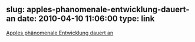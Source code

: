 slug: apples-phanomenale-entwicklung-dauert-an
date: 2010-04-10 11:06:00
type: link
---

[Apples phänomenale Entwicklung dauert an](http://www.faz.net/s/RubF3F7C1F630AE4F8D8326AC2A80BDBBDE/Doc~EF33DA8144BC74FF4B5E432FC0A0A2C0D~ATpl~Ecommon~Sspezial.html)
